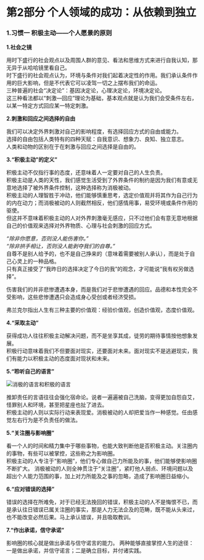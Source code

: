 # 第2部分 个人领域的成功：从依赖到独立  

### **1.习惯一 积极主动——个人愿景的原则**  

**1.社会之镜**       

用时下盛行的社会观点以及周围人群的意见、看法和思维方式来进行自我认知，那无异于从哈哈镜里看自己。  
时下盛行的社会观点认为，环境与条件对我们起着决定性的作用。我们承认条件作用的巨大影响，但是不代表它可以凌驾一切之上摆布我们的命运。  
三种普遍的社会“决定论”：基因决定论，心理决定论，环境决定论。   
这三种看法都以“刺激—回应”理论为基础，基本观点就是认为我们会受条件左右，以某一特定方式回应某一特定刺激。  

**2.刺激和回应之间选择的自由**   

我们可以决定外界刺激对自己的影响程度，有选择回应方式的自由或能力。  
选择的自由包括人类特有的四种天赋：自我意识、想象力、良知、独立意志。   
人类和动物的区别在于在刺激与回应之间选择是自由的。   

**3.“积极主动”的定义”**   

积极主动不仅指行事的态度，还意味着人一定要对自己的人生负责。  
积极主动是人类的天性，我们感觉生活受到了外界条件的制约是因为我们有意或无意地选择了被外界条件控制，这种选择称为消极被动。  
积极主动的人理智胜于冲动，他们能够慎重思考，选定价值观并将其作为自己行为的内在动力；而消极被动的人则截然相反，他们感情用事，易受环境或条件作用的驱使。  
但这并不意味着积极主动的人对外界刺激毫无感应，只不过他们会有意无意地根据自己的价值观来选择对外界物质、心理与社会刺激的回应方式。  

*“除非你愿意，否则没人能伤害你。”*  
*“除非拱手相让，否则没人能剥夺我们的自尊。”*  
 自尊不是别人给予的，也不是自己挣来的（意味着需要被别人承认），而是处于自己心灵上的一种品格。  
只有真正接受了“我昨日的选择决定了今日的我”的观念，才可能说“我有权另做选择”。  
  
伤害我们的并非悲惨遭遇本身，而是我们对于悲惨遭遇的回应。品德和本性完全不受影响，这些悲惨遭遇只会造成身心受创或者经济受损。  
  
弗兰克尔指出人生有三种主要的价值观：经验价值观，创造价值观，态度价值观。  

**4.“采取主动”**  

获得成功人往往积极主动解决问题，而不是坐享其成，徒劳的期待事情按他想象发展。  
积极行动意味着我们不但要面对现实，还要面对未来。面对现实不是逃避现实，我们有能力以积极主动的态度面对现状和未来。    

**5.“聆听自己的语言”**  

![消极的语言和积极的语言]() 

推卸责任的言语往往会强化宿命论。说者一遍遍被自己洗脑，变得更加自怨自艾，怪罪别人和环境，甚至把星座也扯了进去。  
积极主动的人则以实际行动来表现爱。消极被动的人却把爱当作一种感觉。任由感觉左右行为是不负责任的做法。  

**5.“关注圈与影响圈”**   

看一个人的时间和精力集中于哪些事物，也能大致判断他是否积极主动。关注圈内的事物，有些可以被掌控，这些称之为影响圈。    
积极主动的人专注于“影响圈”，他们专心做自己力所能及的事，他们能够使影响圈不断扩大。
消极被动的人则全神贯注于“关注圈”，紧盯他人弱点、环境问题以及超出个人能力范围的事，加上对力所能及之事的忽略，造成了影响圈日益缩小。  

**6.“应对错误的选择”**   

错误的选择在所难免，对于已经无法挽回的错误，积极主动的人不是悔恨不已，而是承认往日错误已属关注圈的事实，那是人力无法企及的范畴，既不能从头来过，也不能改变必然后果。马上承认错误，并且吸取教训。    

**7.“作出承诺，信守承诺”**   

影响圈的核心就是做出承诺与信守诺言的能力。
两种能够直接掌控人生的途径：一是做出承诺，并信守诺言；二是确立目标，并付诸实践。  
























 






















 




